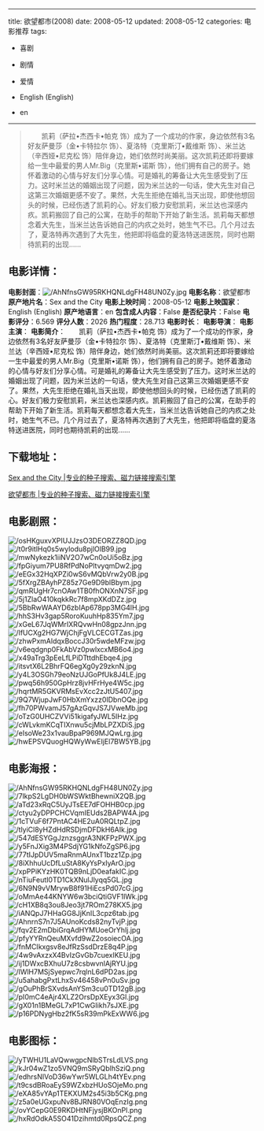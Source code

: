 
---
title: 欲望都市(2008)
date: 2008-05-12
updated: 2008-05-12
categories: 电影推荐
tags:
- 喜剧
- 剧情
- 爱情

- English (English)
- en
---


> 　　凯莉（萨拉•杰西卡•帕克 饰）成为了一个成功的作家，身边依然有3名好友萨曼莎（金•卡特拉尔 饰）、夏洛特（克里斯汀•戴维斯 饰）、米兰达（辛西娅•尼克松 饰）陪伴身边，她们依然时尚美丽。这次凯莉还即将要嫁给一生中最爱的男人Mr.Big（克里斯•诺斯 饰），他们拥有自己的房子。她怀着激动的心情与好友们分享心情。可是婚礼的筹备让大先生感受到了压力。这时米兰达的婚姻出现了问题，因为米兰达的一句话，使大先生对自己这第三次婚姻更感不安了。果然，大先生拒绝在婚礼当天出现，即使他想回头的时候，已经伤透了凯莉的心。好友们极力安慰凯莉，米兰达也深感内疚。凯莉搬回了自己的公寓，在助手的帮助下开始了新生活。凯莉每天都想念着大先生，当米兰达告诉她自己的内疚之处时，她生气不已。几个月过去了，夏洛特再次遇到了大先生，他把即将临盘的夏洛特送进医院，同时也期待凯莉的出现……

## **电影详情**：

**电影封面**：<img src="https://image.tmdb.org/t/p/w200/AhNfnsGW95RKHQNLdgFH48UN0Zy.jpg" alt="/AhNfnsGW95RKHQNLdgFH48UN0Zy.jpg" title="/AhNfnsGW95RKHQNLdgFH48UN0Zy.jpg">
**电影名称**：欲望都市
**原产地片名**：Sex and the City
**电影上映时间**：2008-05-12
**电影上映国家**：English (English)
**原产地语言**：en
**包含成人内容**：False
**是否纪录片**：False
**电影评分**：6.569
**评分人数**：2026
**热门程度**：28.713
**电影时长**：
**电影导演**：
**电影主演**：
**电影简介**：　　凯莉（萨拉•杰西卡•帕克 饰）成为了一个成功的作家，身边依然有3名好友萨曼莎（金•卡特拉尔 饰）、夏洛特（克里斯汀•戴维斯 饰）、米兰达（辛西娅•尼克松 饰）陪伴身边，她们依然时尚美丽。这次凯莉还即将要嫁给一生中最爱的男人Mr.Big（克里斯•诺斯 饰），他们拥有自己的房子。她怀着激动的心情与好友们分享心情。可是婚礼的筹备让大先生感受到了压力。这时米兰达的婚姻出现了问题，因为米兰达的一句话，使大先生对自己这第三次婚姻更感不安了。果然，大先生拒绝在婚礼当天出现，即使他想回头的时候，已经伤透了凯莉的心。好友们极力安慰凯莉，米兰达也深感内疚。凯莉搬回了自己的公寓，在助手的帮助下开始了新生活。凯莉每天都想念着大先生，当米兰达告诉她自己的内疚之处时，她生气不已。几个月过去了，夏洛特再次遇到了大先生，他把即将临盘的夏洛特送进医院，同时也期待凯莉的出现……

## **下载地址**：
[Sex and the City |专业的种子搜索、磁力链接搜索引擎](https://movie.amd794.com:2083/?search=Sex%20and%20the%20City&ordering=&mode=match_phrase&page_size=10&page=1)

[欲望都市 |专业的种子搜索、磁力链接搜索引擎](https://movie.amd794.com:2083/?search=%E6%AC%B2%E6%9C%9B%E9%83%BD%E5%B8%82&ordering=&mode=match_phrase&page_size=10&page=1)
 

## **电影剧照**：
<img src="https://image.tmdb.org/t/p/original/osHKguxvXPIUJJzsO3DEORZZ8QD.jpg" alt="/osHKguxvXPIUJJzsO3DEORZZ8QD.jpg" title="/osHKguxvXPIUJJzsO3DEORZZ8QD.jpg"><img src="https://image.tmdb.org/t/p/original/t0r9itlHq0s5wylodu8pjlOlB99.jpg" alt="/t0r9itlHq0s5wylodu8pjlOlB99.jpg" title="/t0r9itlHq0s5wylodu8pjlOlB99.jpg"><img src="https://image.tmdb.org/t/p/original/mwNykezk1iiNV2O7wCn0oUi5oBz.jpg" alt="/mwNykezk1iiNV2O7wCn0oUi5oBz.jpg" title="/mwNykezk1iiNV2O7wCn0oUi5oBz.jpg"><img src="https://image.tmdb.org/t/p/original/fpGiyum7PU8RfPdNoPltvyqmDw2.jpg" alt="/fpGiyum7PU8RfPdNoPltvyqmDw2.jpg" title="/fpGiyum7PU8RfPdNoPltvyqmDw2.jpg"><img src="https://image.tmdb.org/t/p/original/eEGx32HqXPZi0wS6vMQbVrw2y0B.jpg" alt="/eEGx32HqXPZi0wS6vMQbVrw2y0B.jpg" title="/eEGx32HqXPZi0wS6vMQbVrw2y0B.jpg"><img src="https://image.tmdb.org/t/p/original/5fXrgZBAyhPZ85z7Ge9D9blBbym.jpg" alt="/5fXrgZBAyhPZ85z7Ge9D9blBbym.jpg" title="/5fXrgZBAyhPZ85z7Ge9D9blBbym.jpg"><img src="https://image.tmdb.org/t/p/original/qmRUgHr7cnOAw1TB0fhONXnN7SF.jpg" alt="/qmRUgHr7cnOAw1TB0fhONXnN7SF.jpg" title="/qmRUgHr7cnOAw1TB0fhONXnN7SF.jpg"><img src="https://image.tmdb.org/t/p/original/5j1ZlaO410kqkkRc7f8mpXKdDZz.jpg" alt="/5j1ZlaO410kqkkRc7f8mpXKdDZz.jpg" title="/5j1ZlaO410kqkkRc7f8mpXKdDZz.jpg"><img src="https://image.tmdb.org/t/p/original/5BbRwWAAYD6zbIAp678pp3MG4lH.jpg" alt="/5BbRwWAAYD6zbIAp678pp3MG4lH.jpg" title="/5BbRwWAAYD6zbIAp678pp3MG4lH.jpg"><img src="https://image.tmdb.org/t/p/original/hhS3Hv3gap5RoroKuuhHp835Ym7.jpg" alt="/hhS3Hv3gap5RoroKuuhHp835Ym7.jpg" title="/hhS3Hv3gap5RoroKuuhHp835Ym7.jpg"><img src="https://image.tmdb.org/t/p/original/xGeL67JqWMrIXRQvwHn08gpzJnn.jpg" alt="/xGeL67JqWMrIXRQvwHn08gpzJnn.jpg" title="/xGeL67JqWMrIXRQvwHn08gpzJnn.jpg"><img src="https://image.tmdb.org/t/p/original/lfUCXg2HG7WjChjFgVLCECGTZas.jpg" alt="/lfUCXg2HG7WjChjFgVLCECGTZas.jpg" title="/lfUCXg2HG7WjChjFgVLCECGTZas.jpg"><img src="https://image.tmdb.org/t/p/original/zhwPxmAldqxBoccJ30r5wdeMFzw.jpg" alt="/zhwPxmAldqxBoccJ30r5wdeMFzw.jpg" title="/zhwPxmAldqxBoccJ30r5wdeMFzw.jpg"><img src="https://image.tmdb.org/t/p/original/v6eqdgnp0FkAbVz0pwlxcxMB6o4.jpg" alt="/v6eqdgnp0FkAbVz0pwlxcxMB6o4.jpg" title="/v6eqdgnp0FkAbVz0pwlxcxMB6o4.jpg"><img src="https://image.tmdb.org/t/p/original/x49aTrg3pEeLfLPiDTttdhEbqe4.jpg" alt="/x49aTrg3pEeLfLPiDTttdhEbqe4.jpg" title="/x49aTrg3pEeLfLPiDTttdhEbqe4.jpg"><img src="https://image.tmdb.org/t/p/original/itsvtX6L2BhrFQ6egXg0y29zknN.jpg" alt="/itsvtX6L2BhrFQ6egXg0y29zknN.jpg" title="/itsvtX6L2BhrFQ6egXg0y29zknN.jpg"><img src="https://image.tmdb.org/t/p/original/y4L3OSGh79eoNzUJGoPfUk8J4LE.jpg" alt="/y4L3OSGh79eoNzUJGoPfUk8J4LE.jpg" title="/y4L3OSGh79eoNzUJGoPfUk8J4LE.jpg"><img src="https://image.tmdb.org/t/p/original/pwq56h950GpHrz8jvHFrHye4W5c.jpg" alt="/pwq56h950GpHrz8jvHFrHye4W5c.jpg" title="/pwq56h950GpHrz8jvHFrHye4W5c.jpg"><img src="https://image.tmdb.org/t/p/original/hqrtMR5GKVRMsEvXcc2zJtU5407.jpg" alt="/hqrtMR5GKVRMsEvXcc2zJtU5407.jpg" title="/hqrtMR5GKVRMsEvXcc2zJtU5407.jpg"><img src="https://image.tmdb.org/t/p/original/9Q7WjupJwF0HbXmYxzz0IDbnOQe.jpg" alt="/9Q7WjupJwF0HbXmYxzz0IDbnOQe.jpg" title="/9Q7WjupJwF0HbXmYxzz0IDbnOQe.jpg"><img src="https://image.tmdb.org/t/p/original/fh70PWvamJ57gAzGqvJS7JVweMb.jpg" alt="/fh70PWvamJ57gAzGqvJS7JVweMb.jpg" title="/fh70PWvamJ57gAzGqvJS7JVweMb.jpg"><img src="https://image.tmdb.org/t/p/original/oTzG0UHCZVVi51kigafyJWL5IHz.jpg" alt="/oTzG0UHCZVVi51kigafyJWL5IHz.jpg" title="/oTzG0UHCZVVi51kigafyJWL5IHz.jpg"><img src="https://image.tmdb.org/t/p/original/cWLvkmKCqTIXnwu5cjMbLPZXDiS.jpg" alt="/cWLvkmKCqTIXnwu5cjMbLPZXDiS.jpg" title="/cWLvkmKCqTIXnwu5cjMbLPZXDiS.jpg"><img src="https://image.tmdb.org/t/p/original/eIsoWe23x1vauBpaP969MJQwLrg.jpg" alt="/eIsoWe23x1vauBpaP969MJQwLrg.jpg" title="/eIsoWe23x1vauBpaP969MJQwLrg.jpg"><img src="https://image.tmdb.org/t/p/original/hwEPSVQuogHQWyWwEIjEl7BW5YB.jpg" alt="/hwEPSVQuogHQWyWwEIjEl7BW5YB.jpg" title="/hwEPSVQuogHQWyWwEIjEl7BW5YB.jpg">

## **电影海报**：
<img src="https://image.tmdb.org/t/p/original/AhNfnsGW95RKHQNLdgFH48UN0Zy.jpg" alt="/AhNfnsGW95RKHQNLdgFH48UN0Zy.jpg" title="/AhNfnsGW95RKHQNLdgFH48UN0Zy.jpg"><img src="https://image.tmdb.org/t/p/original/7lkpS2LgDH0bWSWktBhewniX2QB.jpg" alt="/7lkpS2LgDH0bWSWktBhewniX2QB.jpg" title="/7lkpS2LgDH0bWSWktBhewniX2QB.jpg"><img src="https://image.tmdb.org/t/p/original/aTd23xRqC5UyJTsEE7dFOHHB0cp.jpg" alt="/aTd23xRqC5UyJTsEE7dFOHHB0cp.jpg" title="/aTd23xRqC5UyJTsEE7dFOHHB0cp.jpg"><img src="https://image.tmdb.org/t/p/original/ctyu2yDPPCHCVqmIEUds2BAPW4A.jpg" alt="/ctyu2yDPPCHCVqmIEUds2BAPW4A.jpg" title="/ctyu2yDPPCHCVqmIEUds2BAPW4A.jpg"><img src="https://image.tmdb.org/t/p/original/1cTVuF6f7PntAC4HE2uA0RQLtpZ.jpg" alt="/1cTVuF6f7PntAC4HE2uA0RQLtpZ.jpg" title="/1cTVuF6f7PntAC4HE2uA0RQLtpZ.jpg"><img src="https://image.tmdb.org/t/p/original/tlyiCl8yHZdHdRSDjmDFDkH6AIk.jpg" alt="/tlyiCl8yHZdHdRSDjmDFDkH6AIk.jpg" title="/tlyiCl8yHZdHdRSDjmDFDkH6AIk.jpg"><img src="https://image.tmdb.org/t/p/original/547dESYGgJznzsggrA3NKFPzPWX.jpg" alt="/547dESYGgJznzsggrA3NKFPzPWX.jpg" title="/547dESYGgJznzsggrA3NKFPzPWX.jpg"><img src="https://image.tmdb.org/t/p/original/y5FnJXig3M4PSdjYG1kNfoZgSP6.jpg" alt="/y5FnJXig3M4PSdjYG1kNfoZgSP6.jpg" title="/y5FnJXig3M4PSdjYG1kNfoZgSP6.jpg"><img src="https://image.tmdb.org/t/p/original/77tIJpDUV5maRnmAUnxT1bzz1Zp.jpg" alt="/77tIJpDUV5maRnmAUnxT1bzz1Zp.jpg" title="/77tIJpDUV5maRnmAUnxT1bzz1Zp.jpg"><img src="https://image.tmdb.org/t/p/original/8iXhhuUcDfLuStA8KyYsPxIyArO.jpg" alt="/8iXhhuUcDfLuStA8KyYsPxIyArO.jpg" title="/8iXhhuUcDfLuStA8KyYsPxIyArO.jpg"><img src="https://image.tmdb.org/t/p/original/xpPPiKYzHK0TQB9nLjD0eafakIC.jpg" alt="/xpPPiKYzHK0TQB9nLjD0eafakIC.jpg" title="/xpPPiKYzHK0TQB9nLjD0eafakIC.jpg"><img src="https://image.tmdb.org/t/p/original/nTiuFeutI0TD1CkXNulJlyqq5GL.jpg" alt="/nTiuFeutI0TD1CkXNulJlyqq5GL.jpg" title="/nTiuFeutI0TD1CkXNulJlyqq5GL.jpg"><img src="https://image.tmdb.org/t/p/original/6N9N9vVMrywB8f91HiEcsPd07cG.jpg" alt="/6N9N9vVMrywB8f91HiEcsPd07cG.jpg" title="/6N9N9vVMrywB8f91HiEcsPd07cG.jpg"><img src="https://image.tmdb.org/t/p/original/oMmAe44KNYW6w3bciQtiGVF1lWk.jpg" alt="/oMmAe44KNYW6w3bciQtiGVF1lWk.jpg" title="/oMmAe44KNYW6w3bciQtiGVF1lWk.jpg"><img src="https://image.tmdb.org/t/p/original/cH1XB8q3ou8Jeo3jt7ROm278KX5.jpg" alt="/cH1XB8q3ou8Jeo3jt7ROm278KX5.jpg" title="/cH1XB8q3ou8Jeo3jt7ROm278KX5.jpg"><img src="https://image.tmdb.org/t/p/original/iANQpJ7HHaGG8JjKnIL3cpz6tab.jpg" alt="/iANQpJ7HHaGG8JjKnIL3cpz6tab.jpg" title="/iANQpJ7HHaGG8JjKnIL3cpz6tab.jpg"><img src="https://image.tmdb.org/t/p/original/AhnrnS7n7J5AUnoKcds82nyTvjP.jpg" alt="/AhnrnS7n7J5AUnoKcds82nyTvjP.jpg" title="/AhnrnS7n7J5AUnoKcds82nyTvjP.jpg"><img src="https://image.tmdb.org/t/p/original/fqv2E2mDbiGrqAdHYMUoeOrYhlj.jpg" alt="/fqv2E2mDbiGrqAdHYMUoeOrYhlj.jpg" title="/fqv2E2mDbiGrqAdHYMUoeOrYhlj.jpg"><img src="https://image.tmdb.org/t/p/original/pfyYYRnQeuMXvfd9wZ2osoiecOA.jpg" alt="/pfyYYRnQeuMXvfd9wZ2osoiecOA.jpg" title="/pfyYYRnQeuMXvfd9wZ2osoiecOA.jpg"><img src="https://image.tmdb.org/t/p/original/fnMCIkxgsv8eJfRzSsdDrzE8q4P.jpg" alt="/fnMCIkxgsv8eJfRzSsdDrzE8q4P.jpg" title="/fnMCIkxgsv8eJfRzSsdDrzE8q4P.jpg"><img src="https://image.tmdb.org/t/p/original/4w9vAxzxX4BvIzGvGb7cuexlKEU.jpg" alt="/4w9vAxzxX4BvIzGvGb7cuexlKEU.jpg" title="/4w9vAxzxX4BvIzGvGb7cuexlKEU.jpg"><img src="https://image.tmdb.org/t/p/original/ij1DWxcBXhuU7z8csbwvnlAjRYU.jpg" alt="/ij1DWxcBXhuU7z8csbwvnlAjRYU.jpg" title="/ij1DWxcBXhuU7z8csbwvnlAjRYU.jpg"><img src="https://image.tmdb.org/t/p/original/lWlH7MSjSyepwc7rqlnL6dPD2as.jpg" alt="/lWlH7MSjSyepwc7rqlnL6dPD2as.jpg" title="/lWlH7MSjSyepwc7rqlnL6dPD2as.jpg"><img src="https://image.tmdb.org/t/p/original/u5ahabgPxtLhxSv46458vPn0uSv.jpg" alt="/u5ahabgPxtLhxSv46458vPn0uSv.jpg" title="/u5ahabgPxtLhxSv46458vPn0uSv.jpg"><img src="https://image.tmdb.org/t/p/original/gOuPhBrSXvdsAnYSm3cu0TD12gB.jpg" alt="/gOuPhBrSXvdsAnYSm3cu0TD12gB.jpg" title="/gOuPhBrSXvdsAnYSm3cu0TD12gB.jpg"><img src="https://image.tmdb.org/t/p/original/pI0mC4eAjr4XLZ2OrsDpXEyx3Gl.jpg" alt="/pI0mC4eAjr4XLZ2OrsDpXEyx3Gl.jpg" title="/pI0mC4eAjr4XLZ2OrsDpXEyx3Gl.jpg"><img src="https://image.tmdb.org/t/p/original/gX01n1BMeGL7xP1CwGIikh7sJXE.jpg" alt="/gX01n1BMeGL7xP1CwGIikh7sJXE.jpg" title="/gX01n1BMeGL7xP1CwGIikh7sJXE.jpg"><img src="https://image.tmdb.org/t/p/original/p16PDNygHbz2fK5sR39mPkExWW6.jpg" alt="/p16PDNygHbz2fK5sR39mPkExWW6.jpg" title="/p16PDNygHbz2fK5sR39mPkExWW6.jpg">

## **电影图标**：
<img src="https://image.tmdb.org/t/p/original/yTWHU1LaVQwwgpcNlbSTrsLdLVS.png" alt="/yTWHU1LaVQwwgpcNlbSTrsLdLVS.png" title="/yTWHU1LaVQwwgpcNlbSTrsLdLVS.png"><img src="https://image.tmdb.org/t/p/original/kJr04wZ1zo5VNQ9mSRyQblhSziQ.png" alt="/kJr04wZ1zo5VNQ9mSRyQblhSziQ.png" title="/kJr04wZ1zo5VNQ9mSRyQblhSziQ.png"><img src="https://image.tmdb.org/t/p/original/edhrsNIVoD36wYwr5WLGLh4tYEv.png" alt="/edhrsNIVoD36wYwr5WLGLh4tYEv.png" title="/edhrsNIVoD36wYwr5WLGLh4tYEv.png"><img src="https://image.tmdb.org/t/p/original/t9csdBRoaEyS9WZxbzHUoSOjeMo.png" alt="/t9csdBRoaEyS9WZxbzHUoSOjeMo.png" title="/t9csdBRoaEyS9WZxbzHUoSOjeMo.png"><img src="https://image.tmdb.org/t/p/original/eXA85vYAp1TEKXUM2s45i3b5CKg.png" alt="/eXA85vYAp1TEKXUM2s45i3b5CKg.png" title="/eXA85vYAp1TEKXUM2s45i3b5CKg.png"><img src="https://image.tmdb.org/t/p/original/z5a0eUGxpuNv8BJRN80VOqEnzIg.png" alt="/z5a0eUGxpuNv8BJRN80VOqEnzIg.png" title="/z5a0eUGxpuNv8BJRN80VOqEnzIg.png"><img src="https://image.tmdb.org/t/p/original/ovYCepG0E9RKDHtNFjysjBKOnPl.png" alt="/ovYCepG0E9RKDHtNFjysjBKOnPl.png" title="/ovYCepG0E9RKDHtNFjysjBKOnPl.png"><img src="https://image.tmdb.org/t/p/original/hxRdOdkA5SO41Dzihmtd0RpsQCZ.png" alt="/hxRdOdkA5SO41Dzihmtd0RpsQCZ.png" title="/hxRdOdkA5SO41Dzihmtd0RpsQCZ.png">
